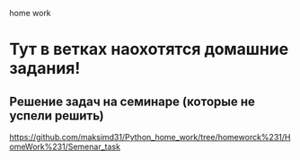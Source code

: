 home work
# Тут в ветках наохотятся домашние задания!

## Решение задач на семинаре (которые не успели решить)
https://github.com/maksimd31/Python_home_work/tree/homeworck%231/HomeWork%231/Semenar_task
